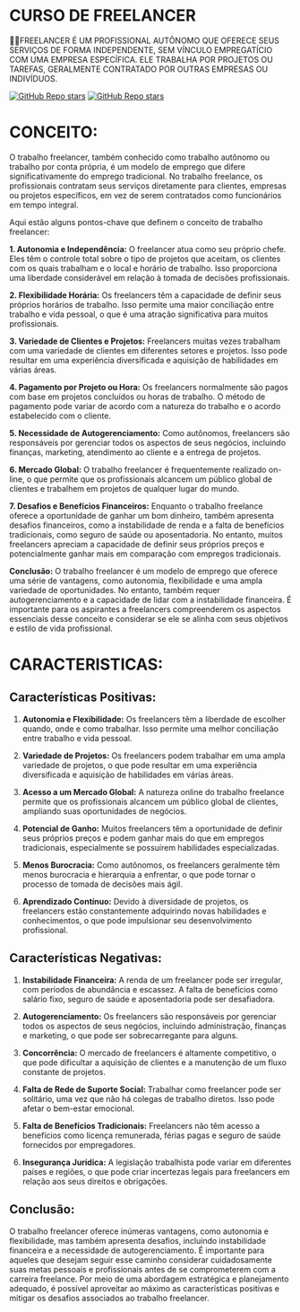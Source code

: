 # CURSO DE FREELANCER
👨‍⚖️FREELANCER É UM PROFISSIONAL AUTÔNOMO QUE OFERECE SEUS SERVIÇOS DE FORMA INDEPENDENTE, SEM VÍNCULO EMPREGATÍCIO COM UMA EMPRESA ESPECÍFICA. ELE TRABALHA POR PROJETOS OU TAREFAS, GERALMENTE CONTRATADO POR OUTRAS EMPRESAS OU INDIVÍDUOS.

[![GitHub Repo stars](https://img.shields.io/badge/VILHALVA-GITHUB-03A9F4?logo=github)](https://github.com/VILHALVA) 
[![GitHub Repo stars](https://img.shields.io/badge/-PLAYLIST%20DO%20YOUTUBE-blueviolet)](https://youtube.com/playlist?list=PLx0RyF8qXKwcVBCepO89bHE1Olw0zg7wA&si=5rE7qBBgnFRneGMD)

# CONCEITO:
O trabalho freelancer, também conhecido como trabalho autônomo ou trabalho por conta própria, é um modelo de emprego que difere significativamente do emprego tradicional. No trabalho freelance, os profissionais contratam seus serviços diretamente para clientes, empresas ou projetos específicos, em vez de serem contratados como funcionários em tempo integral.

Aqui estão alguns pontos-chave que definem o conceito de trabalho freelancer:

**1. Autonomia e Independência:**
O freelancer atua como seu próprio chefe. Eles têm o controle total sobre o tipo de projetos que aceitam, os clientes com os quais trabalham e o local e horário de trabalho. Isso proporciona uma liberdade considerável em relação à tomada de decisões profissionais.

**2. Flexibilidade Horária:**
Os freelancers têm a capacidade de definir seus próprios horários de trabalho. Isso permite uma maior conciliação entre trabalho e vida pessoal, o que é uma atração significativa para muitos profissionais.

**3. Variedade de Clientes e Projetos:**
Freelancers muitas vezes trabalham com uma variedade de clientes em diferentes setores e projetos. Isso pode resultar em uma experiência diversificada e aquisição de habilidades em várias áreas.

**4. Pagamento por Projeto ou Hora:**
Os freelancers normalmente são pagos com base em projetos concluídos ou horas de trabalho. O método de pagamento pode variar de acordo com a natureza do trabalho e o acordo estabelecido com o cliente.

**5. Necessidade de Autogerenciamento:**
Como autônomos, freelancers são responsáveis por gerenciar todos os aspectos de seus negócios, incluindo finanças, marketing, atendimento ao cliente e a entrega de projetos.

**6. Mercado Global:**
O trabalho freelancer é frequentemente realizado on-line, o que permite que os profissionais alcancem um público global de clientes e trabalhem em projetos de qualquer lugar do mundo.

**7. Desafios e Benefícios Financeiros:**
Enquanto o trabalho freelance oferece a oportunidade de ganhar um bom dinheiro, também apresenta desafios financeiros, como a instabilidade de renda e a falta de benefícios tradicionais, como seguro de saúde ou aposentadoria. No entanto, muitos freelancers apreciam a capacidade de definir seus próprios preços e potencialmente ganhar mais em comparação com empregos tradicionais.

**Conclusão:**
O trabalho freelancer é um modelo de emprego que oferece uma série de vantagens, como autonomia, flexibilidade e uma ampla variedade de oportunidades. No entanto, também requer autogerenciamento e a capacidade de lidar com a instabilidade financeira. É importante para os aspirantes a freelancers compreenderem os aspectos essenciais desse conceito e considerar se ele se alinha com seus objetivos e estilo de vida profissional.

# CARACTERISTICAS:
## Características Positivas:
1. **Autonomia e Flexibilidade:** Os freelancers têm a liberdade de escolher quando, onde e como trabalhar. Isso permite uma melhor conciliação entre trabalho e vida pessoal.

2. **Variedade de Projetos:** Os freelancers podem trabalhar em uma ampla variedade de projetos, o que pode resultar em uma experiência diversificada e aquisição de habilidades em várias áreas.

3. **Acesso a um Mercado Global:** A natureza online do trabalho freelance permite que os profissionais alcancem um público global de clientes, ampliando suas oportunidades de negócios.

4. **Potencial de Ganho:** Muitos freelancers têm a oportunidade de definir seus próprios preços e podem ganhar mais do que em empregos tradicionais, especialmente se possuírem habilidades especializadas.

5. **Menos Burocracia:** Como autônomos, os freelancers geralmente têm menos burocracia e hierarquia a enfrentar, o que pode tornar o processo de tomada de decisões mais ágil.

6. **Aprendizado Contínuo:** Devido à diversidade de projetos, os freelancers estão constantemente adquirindo novas habilidades e conhecimentos, o que pode impulsionar seu desenvolvimento profissional.

## Características Negativas:
1. **Instabilidade Financeira:** A renda de um freelancer pode ser irregular, com períodos de abundância e escassez. A falta de benefícios como salário fixo, seguro de saúde e aposentadoria pode ser desafiadora.

2. **Autogerenciamento:** Os freelancers são responsáveis por gerenciar todos os aspectos de seus negócios, incluindo administração, finanças e marketing, o que pode ser sobrecarregante para alguns.

3. **Concorrência:** O mercado de freelancers é altamente competitivo, o que pode dificultar a aquisição de clientes e a manutenção de um fluxo constante de projetos.

4. **Falta de Rede de Suporte Social:** Trabalhar como freelancer pode ser solitário, uma vez que não há colegas de trabalho diretos. Isso pode afetar o bem-estar emocional.

5. **Falta de Benefícios Tradicionais:** Freelancers não têm acesso a benefícios como licença remunerada, férias pagas e seguro de saúde fornecidos por empregadores.

6. **Insegurança Jurídica:** A legislação trabalhista pode variar em diferentes países e regiões, o que pode criar incertezas legais para freelancers em relação aos seus direitos e obrigações.

## Conclusão:
O trabalho freelancer oferece inúmeras vantagens, como autonomia e flexibilidade, mas também apresenta desafios, incluindo instabilidade financeira e a necessidade de autogerenciamento. É importante para aqueles que desejam seguir esse caminho considerar cuidadosamente suas metas pessoais e profissionais antes de se comprometerem com a carreira freelance. Por meio de uma abordagem estratégica e planejamento adequado, é possível aproveitar ao máximo as características positivas e mitigar os desafios associados ao trabalho freelancer.

